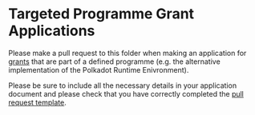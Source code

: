 # Targeted Programme Grant Applications

Please make a pull request to this folder when making an application for [grants](https://github.com/ChainX-Parliament/Web3-collaboration/blob/master/grants/grants.md) that are part of a defined programme (e.g. the alternative implementation of the Polkadot Runtime Enivronment).

Please be sure to include all the necessary details in your application document and please check that you have correctly completed the [pull request template](https://github.com/ChainX-Parliament/Web3-collaboration/blob/master/.github/PULL_REQUEST_TEMPLATE/grant_application.md).
